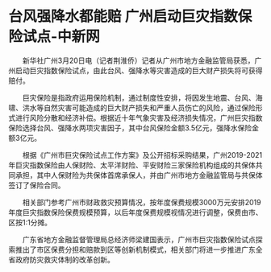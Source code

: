 # 台风强降水都能赔 广州启动巨灾指数保险试点-中新网

　　新华社广州3月20日电（记者荆淮侨）记者从广州市地方金融监管局获悉，广州启动巨灾指数保险试点，由此台风、强降水等灾害造成的巨大财产损失将可获得赔付。

　　巨灾保险是指政府运用保险机制，通过制度性安排，将因发生地震、台风、海啸、洪水等自然灾害可能造成的巨大财产损失和严重人员伤亡的风险，通过保险形式进行风险分散和经济补偿。根据近十年气象灾害及经济损失情况，广州巨灾指数保险选择台风、强降水两项灾害因子，其中台风保险金额3.5亿元，强降水保险金额3亿元。

　　根据《广州市巨灾保险试点工作方案》及公开招标采购结果，广州2019-2021年巨灾指数保险由人保财险、太平洋财险、平安财险三家保险机构组成的共保体共同承担，其中人保财险为共保体首席承保人，并由广州市地方金融监管局与共保体签订了保险合同。

　　相关部门参考广州市财政救灾预算情况，按年度保费规模3000万元安排2019年度巨灾指数保险保费规模预算，以后年度保费规模视情况进行调整，保费由市、区按1:1分摊。

　　广东省地方金融监督管理局总经济师梁建国表示，广州市巨灾指数保险试点探索推出了市区保费分担和赔款到区等创新机制模式，相关部门将进一步推进广东全省政府防灾救灾体制的改革创新。
